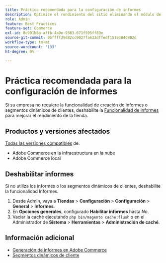 ```yaml
---
title: Práctica recomendada para la configuración de informes
description: Optimice el rendimiento del sitio eliminando el módulo de creación de informes si no lo está utilizando.
role: Admin
feature: Best Practices
feature-set: Commerce
exl-id: 8c991b8a-affb-4a9e-9383-671f595ff89e
source-git-commit: 95ffff39d82cc9027fa633dffedf15193040802d
workflow-type: tm+mt
source-wordcount: '133'
ht-degree: 0%

---
```


# Práctica recomendada para la configuración de informes

Si su empresa no requiere la funcionalidad de creación de informes o segmentos dinámicos de clientes, deshabilite la [Funcionalidad de informes](https://docs.magento.com/user-guide/configuration/general/reports.html) para mejorar el rendimiento de la tienda.

## Productos y versiones afectados

[Todas las versiones compatibles](../../../release/versions.md) de:

- Adobe Commerce en la infraestructura en la nube
- Adobe Commerce local

## Deshabilitar informes

Si no utiliza los informes o los segmentos dinámicos de clientes, deshabilite la funcionalidad Informes.

1. Desde Admin, vaya a **Tiendas** > **Configuración** > **Configuración** > **General** > **Informes**.
1. En **Opciones generales**, configurado **Habilitar informes** hasta *No*.
1. Vaciar la caché ejecutando `php bin/magento cache:flush` o en el Administrador de **Sistema** > **Herramientas** > **Administración de caché**.

## Información adicional

- [Generación de informes en Adobe Commerce](https://docs.magento.com/user-guide/reports.html)
- [Segmentos dinámicos de cliente](https://docs.magento.com/user-guide/marketing/customer-segments.html)
